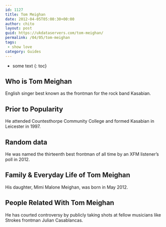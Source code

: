 ```yaml
---
id: 1127
title: Tom Meighan
date: 2012-04-05T05:00:30+00:00
author: chito
layout: post
guid: https://ukdataservers.com/tom-meighan/
permalink: /04/05/tom-meighan
tags:
 - show love
category: Guides
---
```


* some text
{: toc}
          
          
## Who is  Tom Meighan
                  
                  
                  
English singer best known as the frontman for the rock band Kasabian.
                  
                
                
                
## Prior to Popularity 
                  
                  
                  
He attended Countesthorpe Community College and formed Kasabian in Leicester in 1997.
                  
                
                
                
## Random data 
                  
                  
                  
He was named the thirteenth best frontman of all time by an XFM listener&#8217;s poll in 2012.
                  
                
                
                
## Family & Everyday Life of Tom Meighan
                  
                  
                  
His daughter, Mimi Malone Meighan, was born in May 2012.
                  
                
                
                
## People Related With  Tom Meighan
                  
                  
                  
He has courted controversy by publicly taking shots at fellow musicians like Strokes frontman Julian Casablancas.
                  
                
              
            
          
          
          
    
    
  
